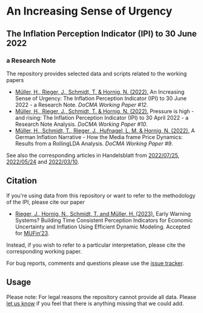 # An Increasing Sense of Urgency
## The Inflation Perception Indicator (IPI) to 30 June 2022
### a Research Note
The repository provides selected data and scripts related to the working papers

* [Müller, H., Rieger, J., Schmidt, T. & Hornig, N. (2022).](http://doi.org/10.17877/DE290R-22875) An Increasing Sense of Urgency: The Inflation Perception Indicator (IPI) to 30 June 2022 - a Research Note. *DoCMA Working Paper #12*.
* [Müller, H., Rieger, J., Schmidt, T. & Hornig, N. (2022).](https://doi.org/10.17877/DE290R-22769) Pressure is high - and rising: The Inflation Perception Indicator (IPI) to 30 April 2022 - a Research Note Analysis. *DoCMA Working Paper #10*.
* [Müller, H., Schmidt, T., Rieger, J., Hufnagel, L. M. & Hornig, N. (2022).](https://doi.org/10.17877/de290r-22632) A German Inflation Narrative - How the Media frame Price Dynamics: Results from a RollingLDA Analysis. *DoCMA Working Paper #9*.

See also the corresponding articles in Handelsblatt from [2022/07/25](https://www.handelsblatt.com/politik/konjunktur/nachrichten/28543406.html), [2022/05/24](https://www.handelsblatt.com/28369000.html) and [2022/03/10](https://www.handelsblatt.com/28146862.html).

## Citation

If you're using data from this repository or want to refer to the methodology of the IPI, please cite our paper
* [Rieger, J., Hornig, N., Schmidt, T. and Müller, H. (2023).](https://github.com/JonasRieger/mufin23/blob/master/paper.pdf) Early Warning Systems? Building Time Consistent Perception Indicators for Economic Uncertainty and Inflation Using Efficient Dynamic Modeling. Accepted for [MUFin’23](https://sites.google.com/view/w-mufin).

Instead, if you wish to refer to a particular interpretation, please cite the corresponding working paper.

For bug reports, comments and questions please use the [issue tracker](https://github.com/JonasRieger/ipi/issues).

## Usage
Please note: For legal reasons the repository cannot provide all data. Please [let us know](https://github.com/JonasRieger/upi/issues) if you feel that there is anything missing that we could add.
